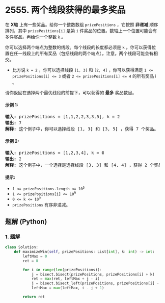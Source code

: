 # 2555. 两个线段获得的最多奖品
在 **X轴** 上有一些奖品。给你一个整数数组 `prizePositions` ，它按照 **非递减** 顺序排列，其中 `prizePositions[i]` 是第 `i` 件奖品的位置。数轴上一个位置可能会有多件奖品。再给你一个整数 `k` 。

你可以选择两个端点为整数的线段。每个线段的长度都必须是 `k` 。你可以获得位置在任一线段上的所有奖品（包括线段的两个端点）。注意，两个线段可能会有相交。

* 比方说 `k = 2` ，你可以选择线段 `[1, 3]` 和 `[2, 4]` ，你可以获得满足 `1 <= prizePositions[i] <= 3` 或者 `2 <= prizePositions[i] <= 4` 的所有奖品 i 。

请你返回在选择两个最优线段的前提下，可以获得的 **最多** 奖品数目。

#### 示例 1:
<pre>
<strong>输入:</strong> prizePositions = [1,1,2,2,3,3,5], k = 2
<strong>输出:</strong> 7
<strong>解释:</strong> 这个例子中，你可以选择线段 [1, 3] 和 [3, 5] ，获得 7 个奖品。
</pre>

#### 示例 2:
<pre>
<strong>输入:</strong> prizePositions = [1,2,3,4], k = 0
<strong>输出:</strong> 2
<strong>解释:</strong> 这个例子中，一个选择是选择线段 [3, 3] 和 [4, 4] ，获得 2 个奖品。
</pre>

#### 提示:
* <code>1 <= prizePositions.length <= 10<sup>5</sup></code>
* <code>1 <= prizePositions[i] <= 10<sup>9</sup></code>
* <code>0 <= k <= 10<sup>9</sup></code>
* `prizePositions` 有序非递减。

## 题解 (Python)

### 1. 题解
```Python
class Solution:
    def maximizeWin(self, prizePositions: List[int], k: int) -> int:
        leftMax = 0
        ret = 0

        for i in range(len(prizePositions)):
            j = bisect.bisect(prizePositions, prizePositions[i] + k)
            ret = max(ret, leftMax + j - i)
            j = bisect.bisect_left(prizePositions, prizePositions[i] - k)
            leftMax = max(leftMax, i - j + 1)

        return ret
```
